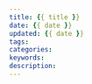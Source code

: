```yaml
---
title: {{ title }}
date: {{ date }}
updated: {{ date }}
tags:
categories:
keywords:
description:
---
```


